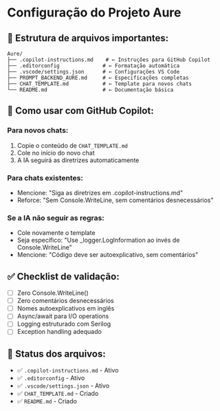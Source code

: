 # Configuração do Projeto Aure

## 📁 Estrutura de arquivos importantes:

```
Aure/
├── .copilot-instructions.md    # ← Instruções para GitHub Copilot
├── .editorconfig              # ← Formatação automática
├── .vscode/settings.json      # ← Configurações VS Code
├── PROMPT_BACKEND_AURE.md     # ← Especificações completas
├── CHAT_TEMPLATE.md           # ← Template para novos chats
└── README.md                  # ← Documentação básica
```

## 🎯 Como usar com GitHub Copilot:

### Para novos chats:
1. Copie o conteúdo de `CHAT_TEMPLATE.md`
2. Cole no início do novo chat
3. A IA seguirá as diretrizes automaticamente

### Para chats existentes:
- Mencione: "Siga as diretrizes em .copilot-instructions.md"
- Reforce: "Sem Console.WriteLine, sem comentários desnecessários"

### Se a IA não seguir as regras:
- Cole novamente o template
- Seja específico: "Use _logger.LogInformation ao invés de Console.WriteLine"
- Mencione: "Código deve ser autoexplicativo, sem comentários"

## ✅ Checklist de validação:
- [ ] Zero Console.WriteLine()
- [ ] Zero comentários desnecessários  
- [ ] Nomes autoexplicativos em inglês
- [ ] Async/await para I/O operations
- [ ] Logging estruturado com Serilog
- [ ] Exception handling adequado

## 🚀 Status dos arquivos:
- ✅ `.copilot-instructions.md` - Ativo
- ✅ `.editorconfig` - Ativo  
- ✅ `.vscode/settings.json` - Ativo
- ✅ `CHAT_TEMPLATE.md` - Criado
- ✅ `README.md` - Criado